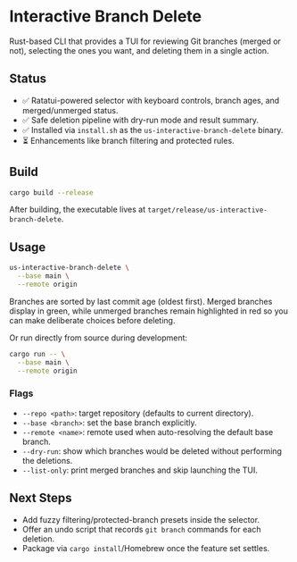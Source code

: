 # Interactive Branch Delete

Rust-based CLI that provides a TUI for reviewing Git branches (merged or not), selecting the ones you want, and deleting them in a single action.

## Status
- ✅ Ratatui-powered selector with keyboard controls, branch ages, and merged/unmerged status.
- ✅ Safe deletion pipeline with dry-run mode and result summary.
- ✅ Installed via `install.sh` as the `us-interactive-branch-delete` binary.
- ⏳ Enhancements like branch filtering and protected rules.

## Build
```bash
cargo build --release
```

After building, the executable lives at `target/release/us-interactive-branch-delete`.

## Usage
```bash
us-interactive-branch-delete \
  --base main \
  --remote origin
```

Branches are sorted by last commit age (oldest first). Merged branches display in green, while unmerged branches remain highlighted in red so you can make deliberate choices before deleting.

Or run directly from source during development:
```bash
cargo run -- \
  --base main \
  --remote origin
```

### Flags
- `--repo <path>`: target repository (defaults to current directory).
- `--base <branch>`: set the base branch explicitly.
- `--remote <name>`: remote used when auto-resolving the default base branch.
- `--dry-run`: show which branches would be deleted without performing the deletions.
- `--list-only`: print merged branches and skip launching the TUI.

## Next Steps
- Add fuzzy filtering/protected-branch presets inside the selector.
- Offer an undo script that records `git branch` commands for each deletion.
- Package via `cargo install`/Homebrew once the feature set settles.

